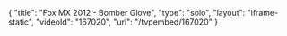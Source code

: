 {
    "title": "Fox MX 2012 - Bomber Glove",
    "type": "solo",
    "layout": "iframe-static",
    "videoId": "167020",
    "url": "\/tvpembed\/167020"
}